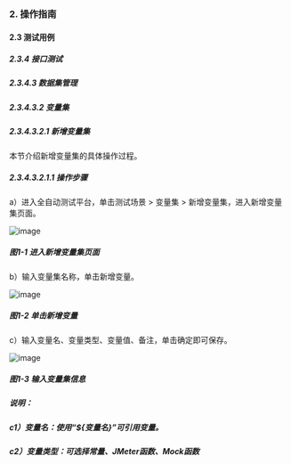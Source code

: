 ### 2. 操作指南

#### 2.3 测试用例

##### 2.3.4 接口测试

##### 2.3.4.3 数据集管理

##### 2.3.4.3.2 变量集

##### 2.3.4.3.2.1 新增变量集

本节介绍新增变量集的具体操作过程。

##### 2.3.4.3.2.1.1 操作步骤

a）进入全自动测试平台，单击测试场景 > 变量集 > 新增变量集，进入新增变量集页面。

![image](https://user-images.githubusercontent.com/79617492/189089303-bc51f2a8-2ccf-4c35-8c56-5bbe8f4973cd.png)

##### 图1-1 进入新增变量集页面

b）输入变量集名称，单击新增变量。

![image](https://user-images.githubusercontent.com/79617492/189089319-7806f0c0-a4f7-43e3-9afb-08514022268d.png)

##### 图1-2 单击新增变量

c）输入变量名、变量类型、变量值、备注，单击确定即可保存。

![image](https://user-images.githubusercontent.com/79617492/189089334-2c7ed831-1809-4f0d-b262-8710c6a6af67.png)

##### 图1-3 输入变量集信息

##### 说明：

##### c1）变量名：使用“${变量名}”可引用变量。

##### c2）变量类型：可选择常量、JMeter函数、Mock函数
